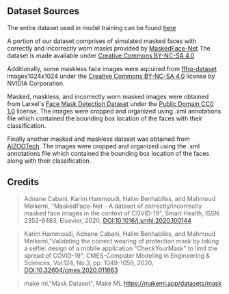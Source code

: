 ## Dataset Sources
The entire dataset used in model training can be found [here](https://drive.google.com/file/d/1MBNOfMDmNQiAKO7hnoCG2Q1u4wq0qa2D/view?usp=sharing)

A portion of our dataset comprises of simulated masked faces with correctly and incorrectly worn masks provided by [MaskedFace-Net](https://github.com/cabani/MaskedFace-Net)
The dataset is made available under [Creative Commons BY-NC-SA 4.0](https://creativecommons.org/licenses/by-nc-sa/4.0/)

Additionally, some maskless face images were aqcuired from [ffhq-dataset](https://github.com/NVlabs/ffhq-dataset) images1024x1024 under the [Creative Commons BY-NC-SA 4.0](https://creativecommons.org/licenses/by-nc-sa/4.0/) license by NVIDIA Corporation.

Masked, maskless, and incorrectly worn masked images were obtained from Larxel's [Face Mask Detection Dataset](https://www.kaggle.com/andrewmvd/face-mask-detection) under the [Public Domain CC0 1.0](https://creativecommons.org/publicdomain/zero/1.0/) license. The images were cropped and organized using .xml annotations file which contained the bounding box location of the faces with their classification.

Finally another masked and maskless dataset was obtained from [AIZOOTech](https://github.com/AIZOOTech/FaceMaskDetection). The images were cropped and organized using the .xml annotations file which contained the bounding box location of the faces along with their classification.


## Credits
>Adnane Cabani, Karim Hammoudi, Halim Benhabiles, and Mahmoud Melkemi, "MaskedFace-Net - A dataset of correctly/incorrectly masked face images in the context of COVID-19", Smart Health, ISSN 2352-6483, Elsevier, 2020, <a href=https://doi.org/10.1016/j.smhl.2020.100144>DOI:10.1016/j.smhl.2020.100144</a>

>Karim Hammoudi, Adnane Cabani, Halim Benhabiles, and Mahmoud Melkemi,"Validating the correct wearing of protection mask by taking a selfie: design of a mobile application "CheckYourMask" to limit the spread of COVID-19", CMES-Computer Modeling in Engineering & Sciences, Vol.124, No.3, pp. 1049-1059, 2020, <a href=https://www.techscience.com/CMES/v124n3/39927>DOI:10.32604/cmes.2020.011663</a>

>make ml,"Mask Dataset", Make ML <a href=https://makeml.app/datasets/mask>https://makeml.app/datasets/mask</a>


